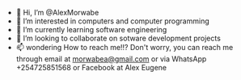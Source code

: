- 👋 Hi, I’m @AlexMorwabe
- 👀 I’m interested in computers and computer programming
- 🌱 I’m currently learning software engineering
- 💞️ I’m looking to collaborate on sotware development projects
- 📫 wondering How to reach me!!? Don't worry, you can reach me through email at morwabea@gmail.com or via WhatsApp +254725851568 or Facebook at Alex Eugene

<!---
AlexMorwabe/AlexMorwabe is a ✨ special ✨ repository because its `README.md` (this file) appears on your GitHub profile.
You can click the Preview link to take a look at your changes.
--->
